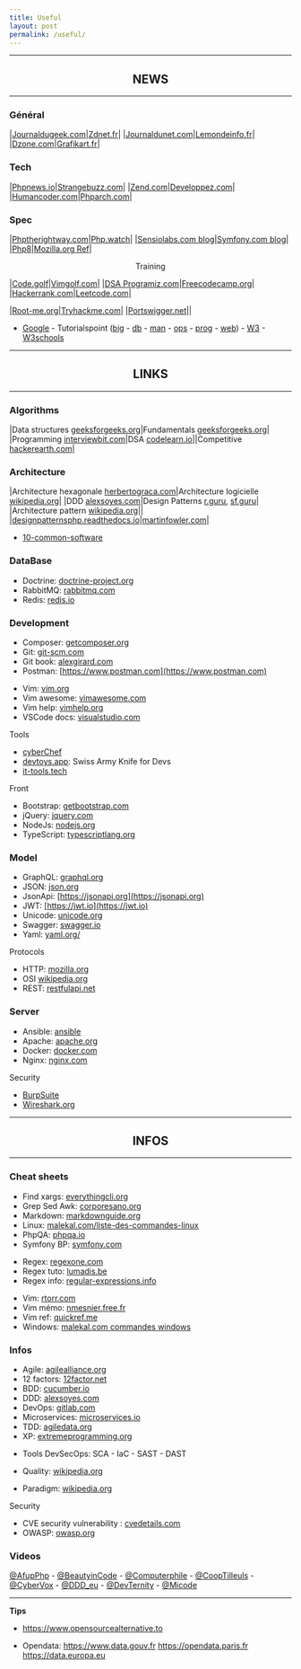 ```yaml
---
title: Useful
layout: post
permalink: /useful/
---
```


---
## <center>NEWS</center>
---

### Général

|[Journaldugeek.com](https://www.journaldugeek.com/category/sur-le-web)|[Zdnet.fr](https://www.zdnet.fr)|
|[Journaldunet.com](https://www.journaldunet.com/web-tech/)|[Lemondeinfo.fr](https://www.lemondeinformatique.fr/internet-et-e-business-11.html)|
|[Dzone.com](https://dzone.com/web-development-programming-tutorials-tools-news)|[Grafikart.fr](https://grafikart.fr/blog)|

### Tech

|[Phpnews.io](https://phpnews.io)|[Strangebuzz.com](https://www.strangebuzz.com/fr)|
|[Zend.com](https://www.zend.com/blog)|[Developpez.com](https://php.developpez.com)|
|[Humancoder.com](https://news.humancoders.com/t/php)|[Phparch.com](https://www.phparch.com)|

### Spec

|[Phptherightway.com](https://phptherightway.com)|[Php.watch](https://php.watch/versions)|
|[Sensiolabs.com blog](https://blog.sensiolabs.com)|[Symfony.com blog](https://symfony.com/blog)|
|[Php8](https://www.php.net/releases/8.0/en.php)|[Mozilla.org Ref](https://developer.mozilla.org/fr/docs/Web)|
  
<center>Training</center>

|[Code.golf](https://code.golf)|[Vimgolf.com](https://www.vimgolf.com)|
|[DSA Programiz.com](https://www.programiz.com/dsa)|[Freecodecamp.org](https://www.freecodecamp.org/learn)|
|[Hackerrank.com](https://www.hackerrank.com)|[Leetcode.com](https://leetcode.com/explore)|

|[Root-me.org](https://www.root-me.org)|[Tryhackme.com](https://tryhackme.com)|
|[Portswigger.net](https://portswigger.net/web-security)||

- [Google](https://developers.google.com/learn) - Tutorialspoint ([big](https://www.tutorialspoint.com/big_data_tutorials.htm) - [db](https://www.tutorialspoint.com/database_tutorials.htm) - [man](https://www.tutorialspoint.com/management_tutorials.htm) - [ops](https://www.tutorialspoint.com/devops_tutorials.htm) - [prog](https://www.tutorialspoint.com/computer_programming_tutorials.htm) - [web](https://www.tutorialspoint.com/web_development_tutorials.htm)) - [W3](https://www.w3.org) - [W3schools](https://www.w3schools.com)
  
---
## <center>LINKS</center>
---

### Algorithms

|Data structures [geeksforgeeks.org](https://www.geeksforgeeks.org/data-structures)|Fundamentals [geeksforgeeks.org](https://www.geeksforgeeks.org/fundamentals-of-algorithms)|
|Programming [interviewbit.com](https://www.interviewbit.com/courses/programming)|DSA [codelearn.io](https://codelearn.io/learning/data-structure-and-algorithms)||Competitive [hackerearth.com](https://www.hackerearth.com/fr/getstarted-competitive-programming)|

### Architecture

|Architecture hexagonale [herbertograca.com](https://herbertograca.com/2017/11/16/explicit-architecture-01-ddd-hexagonal-onion-clean-cqrs-how-i-put-it-all-together)|Architecture logicielle [wikipedia.org](https://en.wikipedia.org/wiki/List_of_software_architecture_styles_and_patterns)|
|DDD [alexsoyes.com](https://alexsoyes.com/ddd-domain-driven-design)|Design Patterns [r.guru](https://refactoring.guru/fr/design-patterns), [sf.guru](https://springframework.guru/gang-of-four-design-patterns)|
|Architecture pattern [wikipedia.org](https://en.wikipedia.org/wiki/Architectural_pattern)||
|[designpatternsphp.readthedocs.io](https://designpatternsphp.readthedocs.io)|[martinfowler.com](https://martinfowler.com/eaaCatalog)|

- [10-common-software](https://towardsdatascience.com/10-common-software-architectural-patterns-in-a-nutshell-a0b47a1e9013)

### DataBase
+ Doctrine: [doctrine-project.org](https://www.doctrine-project.org)
+ RabbitMQ: [rabbitmq.com](https://www.rabbitmq.com)
+ Redis: [redis.io](https://redis.io)

### Development
+ Composer: [getcomposer.org](https://getcomposer.org/doc)
+ Git: [git-scm.com](https://git-scm.com/doc)
+ Git book: [alexgirard.com](https://alexgirard.com/git-book)
+ Postman: [https://www.postman.com](https://www.postman.com)
- Vim: [vim.org](https://www.vim.org)
- Vim awesome: [vimawesome.com](https://vimawesome.com)
- Vim help: [vimhelp.org](https://vimhelp.org)
- VSCode docs: [visualstudio.com](https://code.visualstudio.com/docs)

Tools
+ [cyberChef](https://gchq.github.io/CyberChef)
+ [devtoys.app](https://devtoys.app): Swiss Army Knife for Devs
+ [it-tools.tech](https://it-tools.tech)

Front
- Bootstrap: [getbootstrap.com](https://getbootstrap.com/docs)
- jQuery: [jquery.com](https://blog.jquery.com)
- NodeJs: [nodejs.org](https://nodejs.org/en/docs)
- TypeScript: [typescriptlang.org](https://www.typescriptlang.org/docs)

### Model
+ GraphQL: [graphql.org](https://graphql.org)
+ JSON: [json.org](https://www.json.org)
+ JsonApi: [https://jsonapi.org](https://jsonapi.org)
+ JWT: [https://jwt.io](https://jwt.io)
+ Unicode: [unicode.org](https://home.unicode.org)
+ Swagger: [swagger.io](https://swagger.io)
+ Yaml: [yaml.org/](https://yaml.org)

Protocols
- HTTP: [mozilla.org](https://developer.mozilla.org/fr/docs/Web/HTTP)
- OSI [wikipedia.org](https://fr.wikipedia.org/wiki/Mod%C3%A8le_OSI)
- REST: [restfulapi.net](https://restfulapi.net/hateoas)

### Server
+ Ansible: [ansible](https://www.ansible.com)
+ Apache: [apache.org](https://httpd.apache.org)
+ Docker: [docker.com](https://docs.docker.com)
+ Nginx: [nginx.com](https://docs.nginx.com)

Security
- [BurpSuite](https://portswigger.net/burp)
- [Wireshark.org](https://www.wireshark.org) 

---
## <center>INFOS</center>
---
### Cheat sheets
- Find xargs: [everythingcli.org](https://www.everythingcli.org/find-exec-vs-find-xargs)
- Grep Sed Awk: [corporesano.org](http://www.corporesano.org/doc-site/grepawksed.html)
- Markdown: [markdownguide.org](https://www.markdownguide.org/cheat-sheet)
- Linux: [malekal.com/liste-des-commandes-linux](https://www.malekal.com/liste-des-commandes-linux)
- PhpQA: [phpqa.io](https://phpqa.io)
- Symfony BP: [symfony.com](https://symfony.com/doc/current/best_practices.html)

+ Regex: [regexone.com](https://regexone.com)
+ Regex tuto: [lumadis.be](https://lumadis.be/regex)
+ Regex info: [regular-expressions.info](https://www.regular-expressions.info)

- Vim: [rtorr.com](https://vim.rtorr.com)
- Vim mémo: [nmesnier.free.fr](http://nmesnier.free.fr/vim.html)
- Vim ref: [quickref.me](https://quickref.me/vim)
- Windows: [malekal.com commandes windows](https://www.malekal.com/liste-commandes-invite-de-commandes-windows)

### Infos
+ Agile: [agilealliance.org](https://www.agilealliance.org/agile101/12-principles-behind-the-agile-manifesto)
+ 12 factors: [12factor.net](https://12factor.net)
+ BDD: [cucumber.io](https://cucumber.io/docs/bdd)
+ DDD: [alexsoyes.com](https://alexsoyes.com/ddd-domain-driven-design)
+ DevOps: [gitlab.com](https://about.gitlab.com/topics/devops)
+ Microservices: [microservices.io](https://microservices.io)
+ TDD: [agiledata.org](http://agiledata.org/essays/tdd.html)
+ XP: [extremeprogramming.org](http://www.extremeprogramming.org)

- Tools DevSecOps: SCA - IaC - SAST - DAST   
  
- Quality: [wikipedia.org](https://fr.wikipedia.org/wiki/Qualit%C3%A9_logicielle)
- Paradigm: [wikipedia.org](https://fr.m.wikipedia.org/wiki/Paradigme_(programmation))

Security
- CVE security vulnerability : [cvedetails.com]([cvedetails.com](https://www.cvedetails.com))
- OWASP: [owasp.org](https://owasp.org)
  
### Videos  
[@AfupPhp](https://www.youtube.com/@afupPHP) - 
[@BeautyinCode](https://www.youtube.com/@BeautyinCode) - 
[@Computerphile](https://www.youtube.com/@Computerphile) - 
[@CoopTilleuls](https://www.youtube.com/@coopTilleuls) - 
[@CyberVox](https://www.youtube.com/@CyberVox) - 
[@DDD_eu](https://www.youtube.com/@ddd_eu) - 
[@DevTernity](https://www.youtube.com/@DevTernity) - 
[@Micode](https://www.youtube.com/@Micode)

---
**Tips**
- https://www.opensourcealternative.to
* Opendata: https://www.data.gouv.fr https://opendata.paris.fr https://data.europa.eu
